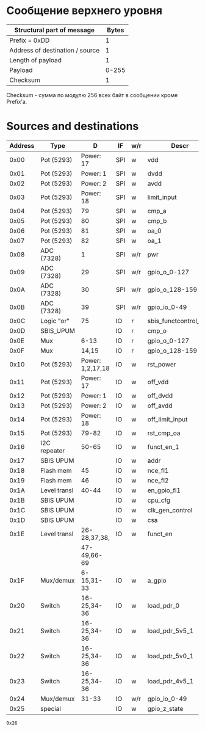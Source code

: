 # Сообщение верхнего уровня

  | Structural part of message       | Bytes |
  |----------------------------------|-------|
  | Prefix = 0xDD                    | 1     |
  | Address of destination / source  | 1     |
  | Length of payload                | 1     |
  | Payload                          | 0-255 | 
  | Checksum                         | 1     |

Checksum - сумма по модулю 256 всех байт в сообщении кроме Prefix’а.


# Sources and destinations

  | Address | Type          | D                | IF   | w/r  | Descr                  |
  |---------|---------------|------------------|------|------|------------------------|
  | 0x00    | Pot (5293)    | Power: 17        | SPI  | w    | vdd                    |
  | 0x01    | Pot (5293)    | Power: 1         | SPI  | w    | dvdd                   |
  | 0x02    | Pot (5293)    | Power: 2         | SPI  | w    | avdd                   |
  | 0x03    | Pot (5293)    | Power: 18        | SPI  | w    | limit_input            |
  | 0x04    | Pot (5293)    | 79               | SPI  | w    | cmp_a                  |
  | 0x05    | Pot (5293)    | 80               | SPI  | w    | cmp_b                  |
  | 0x06    | Pot (5293)    | 81               | SPI  | w    | oa_0                   |
  | 0x07    | Pot (5293)    | 82               | SPI  | w    | oa_1                   |
  | 0x08    | ADC (7328)    | 1                | SPI  | w/r  | pwr                    |
  | 0x09    | ADC (7328)    | 29               | SPI  | w/r  | gpio_o_0-127           |
  | 0x0A    | ADC (7328)    | 30               | SPI  | w/r  | gpio_o_128-159         |
  | 0x0B    | ADC (7328)    | 39               | SPI  | w/r  | gpio_io_0-49           |
  | 0x0C    | Logic "or"    | 75               | IO   | r    | sbis_functcontrol_stop |
  | 0x0D    | SBIS_UPUM     |                  | IO   | r    | cmp_o                  |
  | 0x0E    | Mux           | 6-13             | IO   | r    | gpio_o_0-127           |
  | 0x0F    | Mux           | 14,15            | IO   | r    | gpio_o_128-159         |
  | 0x10    | Pot (5293)    | Power: 1,2,17,18 | IO   | w    | rst_power              |
  | 0x11    | Pot (5293)    | Power: 17        | IO   | w    | off_vdd                |
  | 0x12    | Pot (5293)    | Power: 1         | IO   | w    | off_dvdd               |
  | 0x13    | Pot (5293)    | Power: 2         | IO   | w    | off_avdd               |
  | 0x14    | Pot (5293)    | Power: 18        | IO   | w    | off_limit_input        |
  | 0x15    | Pot (5293)    | 79-82            | IO   | w    | rst_cmp_oa             |
  | 0x16    | I2C repeater  | 50-65            | IO   | w    | funct_en_1             |
  | 0x17    | SBIS UPUM     |                  | IO   | w    | addr                   |
  | 0x18    | Flash mem     | 45               | IO   | w    | nce_fl1                |
  | 0x19    | Flash mem     | 46               | IO   | w    | nce_fl2                |
  | 0x1A    | Level transl  | 40-44            | IO   | w    | en_gpio_fl1            |
  | 0x1B    | SBIS UPUM     |                  | IO   | w    | cpu_cfg                |
  | 0x1C    | SBIS UPUM     |                  | IO   | w    | clk_gen_control        |
  | 0x1D    | SBIS UPUM     |                  | IO   | w    | csa                    |
  | 0x1E    | Level transl  | 26-28,37,38,     | IO   | w    | funct_en               |
  |         |               | 47-49,66-69      |      |      |                        |
  | 0x1F    | Mux/demux     | 6-15,31-33       | IO   | w    | a_gpio                 |
  | 0x20    | Switch        | 16-25,34-36      | IO   | w    | load_pdr_0             |
  | 0x21    | Switch        | 16-25,34-36      | IO   | w    | load_pdr_5v5_1         |
  | 0x22    | Switch        | 16-25,34-36      | IO   | w    | load_pdr_5v0_1         |
  | 0x23    | Switch        | 16-25,34-36      | IO   | w    | load_pdr_4v5_1         |
  | 0x24    | Mux/demux     | 31-33            | IO   | w/r  | gpio_io_0-49           |
  | 0x25    | special       |                  | IO   | w    | gpio_z_state           |
    0x26        
